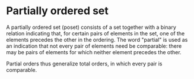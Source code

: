 # Partially ordered set

A partially ordered set (poset) consists of a set together with a binary relation indicating that, for certain pairs of elements in the set, one of the elements precedes the other in the ordering. The word "partial" is used as an indication that not every pair of elements need be comparable: there may be pairs of elements for which neither element precedes the other.

Partial orders thus generalize total orders, in which every pair is comparable.
